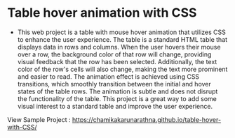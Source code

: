 # Table hover animation with CSS
- This web project is a table with mouse hover animation that utilizes CSS to enhance the user experience. The table is a standard HTML table that displays data in rows and columns. When the user hovers their mouse over a row, the background color of that row will change, providing visual feedback that the row has been selected. Additionally, the text color of the row's cells will also change, making the text more prominent and easier to read. The animation effect is achieved using CSS transitions, which smoothly transition between the initial and hover states of the table rows. The animation is subtle and does not disrupt the functionality of the table. This project is a great way to add some visual interest to a standard table and improve the user experience.

View Sample Project : https://chamikakarunarathna.github.io/table-hover-with-CSS/
